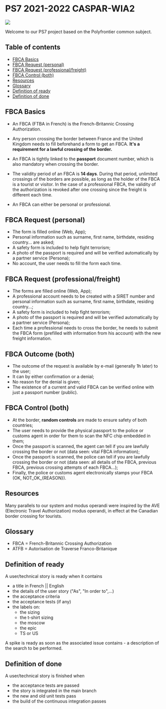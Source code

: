 # PS7 2021-2022 CASPAR-WIA2

![](https://i.imgur.com/ZycSFqr.png)

Welcome to our PS7 project based on the Polyfrontier common subject.

## Table of contents

<!--ts-->
   * [FBCA Basics](#fbca-basics)
   * [FBCA Request (personal)](#fbca-request-personal)
   * [FBCA Request (professional/freight)](#fbca-request-professionalfreight)
   * [FBCA Control (both)](#fbca-control-both)
   * [Resources](#resources)
   * [Glossary](#glossary)
   * [Definition of ready](#definition-of-ready)
   * [Definition of done](#definition-of-done)
<!--te-->

## FBCA Basics

- An FBCA (FTBA in French) is the French-Britannic Crossing Authorization.

- Any person crossing the border between France and the United Kingdom needs to fill beforehand a form to get an FBCA. **It's a requirement for a lawful crossing of the border.**

- An FBCA is tightly linked to the **passport** document number, which is also mandatory when crossing the border.

- The validity period of an FBCA is **14 days**. During that period, unlimited crossings of the borders are possible, as long as the holder of the FBCA is a tourist or visitor. In the case of a professional FBCA, the validity of the authorization is revoked after one crossing since the freight is different each time.

- An FBCA can either be personal or professional.

## FBCA Request (personal)

- The form is filled online (Web, App);
- Personal information such as surname, first name, birthdate, residing country... are asked;
- A safety form is included to help fight terrorism;
- A photo of the passport is required and will be verified automatically by a partner service (Persona);
- No account, the user needs to fill the form each time.

## FBCA Request (professional/freight)

- The forms are filled online (Web, App);
- A professional account needs to be created with a SIRET number and personal information such as surname, first name, birthdate, residing country...;
- A safety form is included to help fight terrorism;
- A photo of the passport is required and will be verified automatically by a partner service (Persona);
- Each time a professional needs to cross the border, he needs to submit the FBCA form (prefilled with information from his account) with the new freight information.

## FBCA Outcome (both)

- The outcome of the request is available by e-mail (generally 1h later) to the user;
- It can by either confirmation or a denial;
- No reason for the denial is given;
- The existence of a current and valid FBCA can be verified online with just a passport number (public).

## FBCA Control (both)

- At the border, **random controls** are made to ensure safety of both countries;
- The user needs to provide the physical passport to the police or customs agent in order for them to scan the NFC chip embedded in them;
- Once the passport is scanned, the agent can tell if you are lawfully crossing the border or not (data seen: vital FBCA information);
- Once the passport is scanned, the police can tell if you are lawfully crossing the border or not (data seen: all details of the FBCA, previous FBCA, previous crossing attempts of each FBCA...);
- Finally, the police or customs agent electronically stamps your FBCA (OK, NOT_OK_{REASON}).

## Resources

Many parallels to our system and modus operandi were inspired by the AVE (Electronic Travel Authorization) modus operandi, in effect at the Canadian border crossing for tourists.

## Glossary
- FBCA = French-Britannic Crossing Authorization
- ATFB = Autorisation de Traverse Franco-Britanique


## Definition of ready
A user/technical story is ready when it contains
- a title in French || English
- the details of the user story ("As", "In order to",...)
- the acceptance criteria
- the acceptance tests (if any)
- the labels on:
    - the sizing
    - the t-shirt sizing
    - the moscow
    - the epic
    - TS or US

A spike is ready as soon as the associated issue contains
	- a description of the search to be performed.

## Definition of done
A user/technical story is finished when

- the acceptance tests are passed
- the story is integrated in the main branch
- the new and old unit tests pass
- the build of the continuous integration passes
